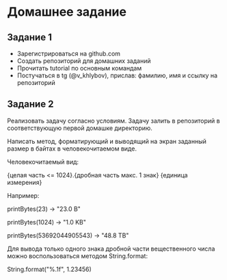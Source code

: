 # Домашнее задание

## Задание 1
- Зарегистрироваться на github.com
- Создать репозиторий для домашних заданий
- Прочитать tutorial по основным командам
- Постучаться в tg (@v_khlybov), прислав: фамилию, имя и ссылку на репозиторий
## Задание 2
Реализовать задачу согласно условиям. Задачу залить в репозиторий в соответствующую первой домашке директорию.

Написать метод, форматирующий и выводящий на экран заданный размер в байтах в человекочитаемом виде.

Человекочитаемый вид:

{целая часть <= 1024}.{дробная часть макс. 1 знак} {единица измерения}

Например:

printBytes(23) -> "23.0 B"

printBytes(1024) -> "1.0 KB"

printBytes(53692044905543) -> "48.8 TB"

Для вывода только одного знака дробной части вещественного числа можно воспользоваться методом String.format:

String.format("%.1f", 1.23456)
